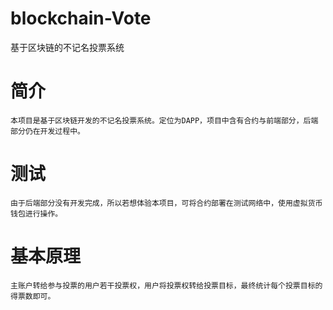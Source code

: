 # blockchain-Vote
基于区块链的不记名投票系统

# 简介
    本项目是基于区块链开发的不记名投票系统。定位为DAPP，项目中含有合约与前端部分，后端部分仍在开发过程中。
    
# 测试
    由于后端部分没有开发完成，所以若想体验本项目，可将合约部署在测试网络中，使用虚拟货币钱包进行操作。
    
# 基本原理
    主账户转给参与投票的用户若干投票权，用户将投票权转给投票目标，最终统计每个投票目标的得票数即可。
